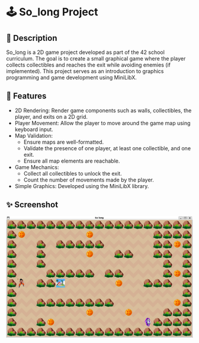 # 🕹️ So_long Project

## 📜 Description
So_long is a 2D game project developed as part of the 42 school curriculum. The goal is to create a small graphical game where the player collects collectibles and reaches the exit while avoiding enemies (if implemented). This project serves as an introduction to graphics programming and game development using MiniLibX.

## 🚀 Features

- 2D Rendering: Render game components such as walls, collectibles, the player, and exits on a 2D grid.
- Player Movement: Allow the player to move around the game map using keyboard input.
- Map Validation:
  - Ensure maps are well-formatted.
  - Validate the presence of one player, at least one collectible, and one exit.
  - Ensure all map elements are reachable.
- Game Mechanics:
  - Collect all collectibles to unlock the exit.
  - Count the number of movements made by the player.
- Simple Graphics: Developed using the MiniLibX library.

## ✨ Screenshot
![So_Long Project Demo](./so_long.png)
